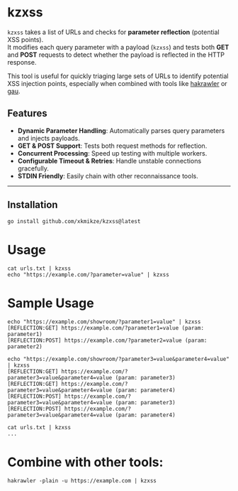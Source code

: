 # kzxss

`kzxss` takes a list of URLs and checks for **parameter reflection** (potential XSS points).  
It modifies each query parameter with a payload (`kzxss`) and tests both **GET** and **POST** requests to detect whether the payload is reflected in the HTTP response.

This tool is useful for quickly triaging large sets of URLs to identify potential XSS injection points, especially when combined with tools like [hakrawler](https://github.com/hakluke/hakrawler) or [gau](https://github.com/lc/gau).

## Features
- **Dynamic Parameter Handling**: Automatically parses query parameters and injects payloads.  
- **GET & POST Support**: Tests both request methods for reflection.  
- **Concurrent Processing**: Speed up testing with multiple workers.  
- **Configurable Timeout & Retries**: Handle unstable connections gracefully.  
- **STDIN Friendly**: Easily chain with other reconnaissance tools.  

---

## Installation
```bash
go install github.com/xkmikze/kzxss@latest
```

# Usage
```
cat urls.txt | kzxss
echo "https://example.com/?parameter=value" | kzxss
```
# Sample Usage
```
echo "https://example.com/showroom/?parameter1=value" | kzxss
[REFLECTION:GET] https://example.com/?parameter1=value (param: parameter1)
[REFLECTION:POST] https://example.com/?parameter2=value (param: parameter2)

echo "https://example.com/showroom/?parameter3=value&parameter4=value" | kzxss
[REFLECTION:GET] https://example.com/?parameter3=value&parameter4=value (param: parameter3)
[REFLECTION:GET] https://example.com/?parameter3=value&parameter4=value (param: parameter4)
[REFLECTION:POST] https://example.com/?parameter3=value&parameter4=value (param: parameter3)
[REFLECTION:POST] https://example.com/?parameter3=value&parameter4=value (param: parameter4)

cat urls.txt | kzxss
...
```
# Combine with other tools:
```
hakrawler -plain -u https://example.com | kzxss
```
